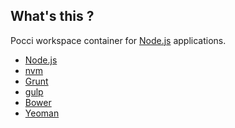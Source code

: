 What's this ?
-------------
Pocci workspace container for [Node.js](http://nodejs.org/) applications.

*   [Node.js](http://nodejs.org/)
*   [nvm](https://github.com/creationix/nvm)
*   [Grunt](http://gruntjs.com/)
*   [gulp](https://github.com/gulpjs/gulp)
*   [Bower](http://bower.io/)
*   [Yeoman](http://yeoman.io/)
